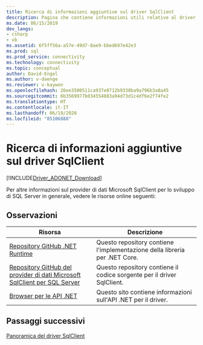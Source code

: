 ```yaml
---
title: Ricerca di informazioni aggiuntive sul driver SqlClient
description: Pagina che contiene informazioni utili relative al driver.
ms.date: 06/15/2019
dev_langs:
- csharp
- vb
ms.assetid: 6f5ff56a-a57e-49d7-8ae9-bbed697e42e3
ms.prod: sql
ms.prod_service: connectivity
ms.technology: connectivity
ms.topic: conceptual
author: David-Engel
ms.author: v-daenge
ms.reviewer: v-kaywon
ms.openlocfilehash: 26ee3500511ca937e0712b9338ba9a796b3a8a45
ms.sourcegitcommit: 6b3569977b034554883a94d73d1c4df6e2f74fe2
ms.translationtype: HT
ms.contentlocale: it-IT
ms.lasthandoff: 06/19/2020
ms.locfileid: "85106888"
---
```

# <a name="finding-additional-sqlclient-driver-information"></a>Ricerca di informazioni aggiuntive sul driver SqlClient

[!INCLUDE[Driver_ADONET_Download](../../includes/driver_adonet_download.md)]

Per altre informazioni sul provider di dati Microsoft SqlClient per lo sviluppo di SQL Server in generale, vedere le risorse online seguenti:

## <a name="remarks"></a>Osservazioni  
  
|Risorsa|Descrizione|  
|--------------|-----------------|  
|[Repository GitHub .NET Runtime](https://github.com/dotnet/runtime)|Questo repository contiene l'implementazione della libreria per .NET Core.|
|[Repository GitHub del provider di dati Microsoft SqlClient per SQL Server](https://github.com/dotnet/SqlClient)|Questo repository contiene il codice sorgente per il driver SqlClient.|  
|[Browser per le API .NET](https://docs.microsoft.com/dotnet/api/)|Questo sito contiene informazioni sull'API .NET per il driver.|  
  
## <a name="next-steps"></a>Passaggi successivi
 [Panoramica del driver SqlClient](overview-sqlclient-driver.md)  
